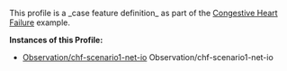 This profile is a \_case feature definition\_ as part of the [Congestive Heart Failure](examples-chf.html) example.

**Instances of this Profile:**

*   [Observation/chf-scenario1-net-io](Observation-chf-scenario1-net-io.html) Observation/chf-scenario1-net-io